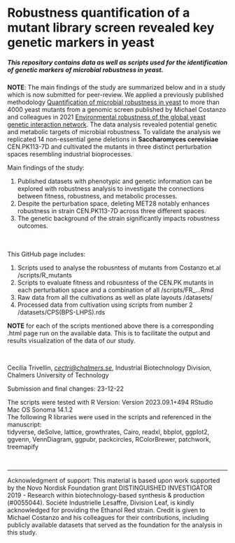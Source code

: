 # Robustness quantification of a mutant library screen revealed key genetic markers in yeast 
##### This repository contains data as well as scripts used for the identification of genetic markers of microbial robustness in yeast.

**NOTE**: The main findings of the study are summarized below and in a study which is now submitted for peer-review.
We applied a previously published methodology [Quantification of microbial robustness in yeast](https://pubs.acs.org/doi/10.1021/acssynbio.1c00615) to more than 4000 yeast mutants from a genomic screen published by Michael Costanzo and colleagues in 2021 [Environmental robustness of the global yeast genetic interaction network](https://www.science.org/doi/10.1126/science.abf8424). The data analysis revealed potential genetic and metabolic targets of microbial robustness. To validate the analysis we replicated 14 non-essential gene deletions in **Saccharomyces cerevisiae** CEN.PK113-7D and cultivated the mutants in three distinct perturbation spaces resembling industrial bioprocesses. 

Main findings of the study: 
1.	Published datasets with phenotypic and genetic information can be explored with robustness analysis to investigate the connections between fitness, robustness, and metabolic processes.
2.	Despite the perturbation space, deleting MET28 notably enhances robustness in strain CEN.PK113-7D across three different spaces.
3.	The genetic background of the strain significantly impacts robustness outcomes.

&nbsp;  
&nbsp;  
This GitHub page includes:
 1. Scripts used to analyse the robusntess of mutants from Costanzo et.al /scripts/R_mutants
 2. Scripts to evaluate fitness and robusntess of the CEN.PK mutants in each perturbation space and a combination of all /scripts/FR_...Rmd
 3. Raw data from all the cultivations as well as plate layouts /datasets/
 4. Processed data from cultivation using scripts from number 2 /datasets/CPS(BPS-LHPS).rds

**NOTE** for each of the scripts mentioned above there is a corresponding .html page run on the available data. This is to facilitate the output and results visualization of the data of our study. 

&nbsp;  

Cecilia Trivellin, *cectri@chalmers.se*, Industrial Biotechnology Division, Chalmers University of Technology

Submission and final changes: 23-12-22

The scripts were tested with R Version: Version 2023.09.1+494 RStudio 
&nbsp;  
Mac OS Sonoma 14.1.2
&nbsp;  
The following R libraries were used in the scripts and referenced in the manuscript: 
&nbsp;  
tidyverse, deSolve, lattice, growthrates, Cairo, readxl, bbplot, ggplot2, ggvenn, VennDiagram, ggpubr, packcircles, RColorBrewer, patchwork, treemapify

&nbsp;  

--------

Acknowledgment of support: This material is based upon work supported by the Novo Nordisk Foundation grant DISTINGUISHED INVESTIGATOR 2019 - Research within biotechnology-based synthesis & production (#0055044).
Société Industrielle Lesaffre, Division Leaf, is kindly acknowledged for providing the Ethanol Red strain.
Credit is given to Michael Costanzo and his colleagues for their contributions, including publicly available datasets that served as the foundation for the analysis in this study.

&nbsp;  
